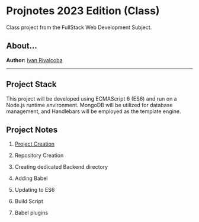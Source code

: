 # Projnotes 2023 Edition (Class)
Class project from the FullStack Web Development 
Subject.

## About...
**Author:** [Ivan Rivalcoba](https://about.me/ivanrivalcoba/getstarted)

---

## Project Stack
This project will be developed using ECMAScript 6 (ES6) and run on a Node.js runtime environment. MongoDB will be utilized for database management, and Handlebars will be employed as the template engine.

## Project Notes
1. [Project Creation](https://github.com/rivalcoba/projnotes-2023a-class/blob/main/class-notes/1-Project-Creation.md)

2. Repository Creation

3. Creating dedicated Backend directory

4. Adding Babel

5. Updating to ES6

6. Build Script

7. Babel plugins
